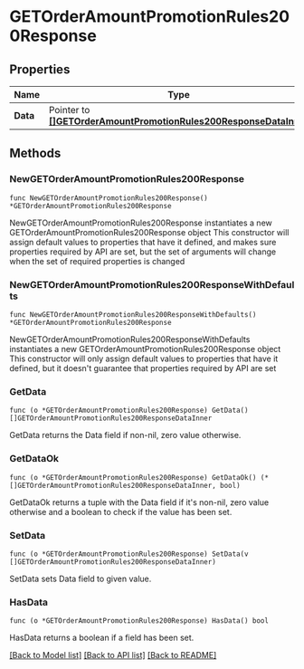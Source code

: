 # GETOrderAmountPromotionRules200Response

## Properties

Name | Type | Description | Notes
------------ | ------------- | ------------- | -------------
**Data** | Pointer to [**[]GETOrderAmountPromotionRules200ResponseDataInner**](GETOrderAmountPromotionRules200ResponseDataInner.md) |  | [optional] 

## Methods

### NewGETOrderAmountPromotionRules200Response

`func NewGETOrderAmountPromotionRules200Response() *GETOrderAmountPromotionRules200Response`

NewGETOrderAmountPromotionRules200Response instantiates a new GETOrderAmountPromotionRules200Response object
This constructor will assign default values to properties that have it defined,
and makes sure properties required by API are set, but the set of arguments
will change when the set of required properties is changed

### NewGETOrderAmountPromotionRules200ResponseWithDefaults

`func NewGETOrderAmountPromotionRules200ResponseWithDefaults() *GETOrderAmountPromotionRules200Response`

NewGETOrderAmountPromotionRules200ResponseWithDefaults instantiates a new GETOrderAmountPromotionRules200Response object
This constructor will only assign default values to properties that have it defined,
but it doesn't guarantee that properties required by API are set

### GetData

`func (o *GETOrderAmountPromotionRules200Response) GetData() []GETOrderAmountPromotionRules200ResponseDataInner`

GetData returns the Data field if non-nil, zero value otherwise.

### GetDataOk

`func (o *GETOrderAmountPromotionRules200Response) GetDataOk() (*[]GETOrderAmountPromotionRules200ResponseDataInner, bool)`

GetDataOk returns a tuple with the Data field if it's non-nil, zero value otherwise
and a boolean to check if the value has been set.

### SetData

`func (o *GETOrderAmountPromotionRules200Response) SetData(v []GETOrderAmountPromotionRules200ResponseDataInner)`

SetData sets Data field to given value.

### HasData

`func (o *GETOrderAmountPromotionRules200Response) HasData() bool`

HasData returns a boolean if a field has been set.


[[Back to Model list]](../README.md#documentation-for-models) [[Back to API list]](../README.md#documentation-for-api-endpoints) [[Back to README]](../README.md)


